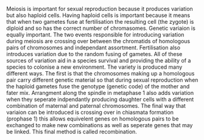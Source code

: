 Meiosis is important for sexual reproduction because it produces variation but also haploid cells. Having haploid cells is important because it means that when two gametes fuse at fertilisation the resulting cell (the zygote) is diploid and so has the correct number of chromasomes. Genetic variaion is equally important. The two events responsible for introducing variation during meiosis are crossing over between the chromatids of homologous pairs of chromosomes and independant assortment.
Fertilisation also introduces variation due to the random fusing of gametes. All of these sources of variation aid in a species survival and providing the ability of a species to colonise a new environment.
The variety is produced many different ways. The first is that the chromosomes making up a homologous pair carry different genetic material so that during sexual reproduction when the haploid gametes fuse the genotype (genetic code) of the mother and fater mix. Arrangment along the spindle in metaphase 1 also adds variation when they seperate indpendantly producing daughter cells with a different combination of maternal and paternal chromosomes.
The final way that variaion can be introduced is crossing over in chiasmata formation (prophase 1) this allows equivelent genes on homologous pairs to be exchanged to make new combinations as well as seperate genes that may be linked. This final method is called recombination.